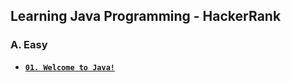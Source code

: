 ## **Learning Java Programming - HackerRank**

### **A. Easy**

- [**`01. Welcome to Java!`**](src/easy/A_WelcomeToJava/)
